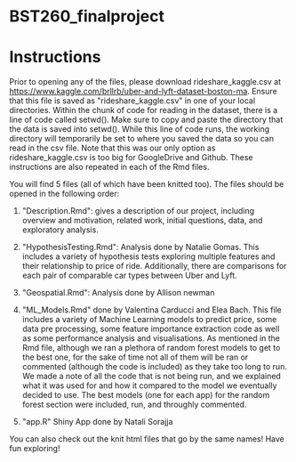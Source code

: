 # BST260_finalproject

# Instructions

Prior to opening any of the files, please download rideshare_kaggle.csv at https://www.kaggle.com/brllrb/uber-and-lyft-dataset-boston-ma. Ensure that this file is saved as "rideshare_kaggle.csv" in one of your local directories. Within the chunk of code for reading in the dataset, there is a line of code called setwd(). Make sure to copy and paste the directory that the data is saved into setwd(). While this line of code runs, the working directory will temporarily be set to where you saved the data so you can read in the csv file. Note that this was our only option as rideshare_kaggle.csv is too big for GoogleDrive and Github. These instructions are also repeated in each of the Rmd files. 


You will find 5 files (all of which have been knitted too). The files should be opened in the following order:

1. "Description.Rmd": gives a description of our project, including overview and motivation, related work, initial questions, data, and exploratory analysis. 

2. "HypothesisTesting.Rmd": Analysis done by Natalie Gomas. This includes a variety of hypothesis tests exploring multiple features and their relationship to price of ride. Additionally, there are comparisons for each pair of comparable car types between Uber and Lyft.

3. "Geospatial.Rmd": Analysis done by Allison newman

4. "ML_Models.Rmd" done by Valentina Carducci and Elea Bach. This file includes a variety of Machine Learning models to predict price, some data pre processing, some feature importance extraction code as well as some performance analysis and visualisations. As mentioned in the Rmd file, although we ran a plethora of random forest models to get to the best one, for the sake of time not all of them will be ran or commented (although the code is included) as they take too long to run. We made a note of all the code that is not being run, and we explained what it was used for and how it compared to the model we eventually decided to use. The best models (one for each app) for the random forest section were included, run, and throughly commented.

5. "app.R" Shiny App done by Natali Sorajja


You can also check out the knit html files that go by the same names! Have fun exploring!



